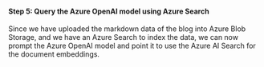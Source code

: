 #### Step 5: Query the Azure OpenAI model using Azure Search

Since we have uploaded the markdown data of the blog into Azure Blob Storage, and we have an Azure Search to index the data, we can now prompt the Azure OpenAI model and point it to use the Azure AI Search for the document embeddings.

